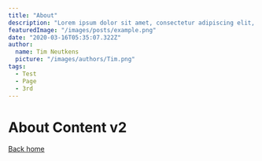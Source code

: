 ```yaml
---
title: "About"
description: "Lorem ipsum dolor sit amet, consectetur adipiscing elit, sed do eiusmod tempor incididunt ut labore et dolore magna aliqua. Praesent elementum facilisis leo vel fringilla est ullamcorper eget. At imperdiet dui accumsan sit amet nulla facilities morbi tempus."
featuredImage: "/images/posts/example.png"
date: "2020-03-16T05:35:07.322Z"
author:
  name: Tim Neutkens
  picture: "/images/authors/Tim.png"
tags:
  - Test
  - Page
  - 3rd
---
```


# About Content v2

[Back home](/)
